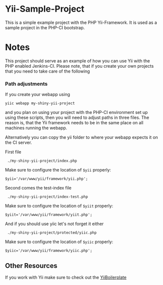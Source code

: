 # Yii-Sample-Project

This is a simple example project with the PHP Yii-Framework. It is used as a sample project in the PHP-CI bootstrap.

Notes
=====

This project should serve as an example of how you can use Yii with the PHP enabled Jenkins-CI. Please note, that if you create your own projects that you need to take care of the following

### Path adjustments

If you create your webapp using 

```yiic webapp my-shiny-yii-project```

and you plan on using your project with the PHP-CI environment set up using these scripts, then you will need to adjust paths in three files. The reason is, that the Yii framework needs to be in the same place on all machines running the webapp.

Alternatively you can copy the yii folder to where your webapp expects it on the CI server.

First file

` ./my-shiny-yii-project/index.php`

Make sure to configure the location of `$yii` properly:

```$yii='/var/www/yii/framework/yii.php';```

Second comes the test-index file

` ./my-shiny-yii-project/index-test.php`

Make sure to configure the location of `$yiit` properly:

```$yiit='/var/www/yii/framework/yiit.php';```

And if you should use yiic let's not forget it either

` ./my-shiny-yii-project/protected/yiic.php`

Make sure to configure the location of `$yiic` properly:

```$yiic='/var/www/yii/framework/yiic.php';```

## Other Resources

If you work with Yii make sure to check out the [YiiBoilerplate](https://github.com/clevertech/YiiBoilerplate)